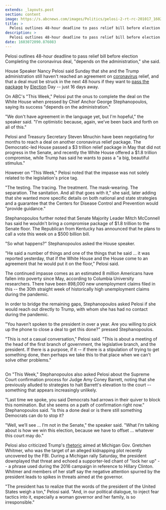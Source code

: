 ```yaml
--- 
extends: _layouts.post 
section: content 
image: https://s.abcnews.com/images/Politics/pelosi-2-rt-rc-201017_1602963228265_hpMain_16x9_992.jpg 
title: > 
  Pelosi outlines 48-hour deadline to pass relief bill before election 
description: > 
  Pelosi outlines 48-hour deadline to pass relief bill before election Completing the coronavirus deal, "depends on the administration," she said.On ABC's "This Week," Pelosi put the onus to complete the deal on the White House when pressed by Chief Anchor George Stephanopoulos, saying its success "depends on the administration."Pelosi and Treasury Secretary Steven Mnuchin have been negotiating for months to reach a deal on another coronavirus relief package.However on "This Week," Pelosi noted that the impasse was not solely related to the legislation's price tag."The president has to realize that the words of the president of the United States weigh a ton," Pelosi said. 
date: 1603072090.876083 
--- 
```

<div><p>Pelosi outlines 48-hour deadline to pass relief bill before election Completing the coronavirus deal, "depends on the administration," she said.</p><p id="_ap_link_Election_Elections_">House Speaker Nancy Pelosi said Sunday that she and the Trump administration still haven't reached an agreement on <a href="https://abcnews.go.com/health/coronavirus" target="_blank">coronavirus</a> relief, and that a deal must be struck in the next 48 hours if they want to <a href="https://abcnews.go.com/Health/key-coronavirus-indicators-suggest-winter-approaches-us-headed/story?id=73653843" target="_blank">pass the package</a> by <a href="https://abcnews.go.com/alerts/elections" id="_ap_link_Election_Elections_" target="_blank">Election</a> Day -- just 16 days away.</p><p>On ABC's "This Week," Pelosi put the onus to complete the deal on the White House when pressed by Chief Anchor George Stephanopoulos, saying its success "depends on the administration."</p><p class="Ad incontentTeads incontentTeads--story ad-slot"></p><p>"We don't have agreement in the language yet, but I'm hopeful," the speaker said. "I'm optimistic because, again, we&#8217;ve been back and forth on all of this."</p><p class="ContentList__Item"></p><p>Pelosi and Treasury Secretary Steven Mnuchin have been negotiating for months to reach a deal on another coronavirus relief package. The Democratic-led House passed a $3 trillion relief package in May that did not progress in the Senate, and recently the White House offered a $1.8 trillion compromise, while Trump has said he wants to pass a "a big, beautiful stimulus."</p><p>However on "This Week," Pelosi noted that the impasse was not solely related to the legislation's price tag.</p><p>"The testing. The tracing. The treatment. The mask-wearing. The separation. The sanitation. And all that goes with it," she said, later adding that she wanted more specific details on both national and state strategies and a guarantee that the Centers for Disease Control and Prevention would "provide guidance."</p><p>Stephanopoulos further noted that Senate Majority Leader Mitch McConnell has said he wouldn't bring a compromise package of $1.8 trillion to the Senate floor. The Republican from Kentucky has announced that he plans to call a vote this week on a $500 billion bill.</p><p>"So what happens?" Stephanopoulos asked the House speaker.</p><p class="Ad incontentTeads2 incontentTeads2--story ad-slot"></p><p>"He said a number of things and one of the things that he said ... it was reported yesterday, that if the White House and the House come to an agreement that he would put it on the floor," Pelosi said.</p><p class="ContentList__Item"></p><p>The continued impasse comes as an estimated 8 million Americans have fallen into poverty since May, according to Columbia University researchers. There have been 898,000 new unemployment claims filed in this -- the 30th straight week of historically high unemployment claims during the pandemic.</p><p>In order to bridge the remaining gaps, Stephanopoulos asked Pelosi if she would reach out directly to Trump, with whom she has had no contact during the pandemic.</p><p>"You haven&#8217;t spoken to the president in over a year. Are you willing to pick up the phone to close a deal to get this done?" pressed Stephanopoulos.</p><p>"This is not a casual conversation," Pelosi said. "This is about a meeting of the head of the first branch of government, the legislative branch, and the president. If there is a purpose, if it -- if there is a stipulation of trying to get something done, then perhaps we take this to that place when we can't solve other problems."</p><p class="ScrollSpy_container"><p></p></p><p class="RatioFrame aspect-ratio--auto"></p><img class="" alt="PHOTO: House Speaker Nancy Pelosi speaks during her weekly news conference on Capitol Hill in Washington, Aug. 13, 2020." src="data:image/gif;base64,R0lGODlhAQABAIAAAAAAAP///yH5BAEAAAAALAAAAAABAAEAAAIBRAA7"><p class="Caption__Wrapper"></p><p>On "This Week," Stephanopoulos also asked Pelosi about the Supreme Court confirmation process for Judge Amy Coney Barrett, noting that she previously alluded to strategies to halt Barrett's elevation to the court -- something that appears increasingly unlikely.</p><p>"Last time we spoke, you said Democrats had arrows in their quiver to block this nomination. But she seems on a path of confirmation right now." Stephanopoulos said. "Is this a done deal or is there still something Democrats can do to stop it?</p><p>"Well, we&#8217;ll see &#8230; I&#8217;m not in the Senate," the speaker said. "What I&#8217;m talking about is how we win this election, because we have to offset ... whatever this court may do."</p><p class="ContentList__Item"></p><p>Pelosi also criticized Trump's <a href="https://abcnews.go.com/Politics/rnc-chair-defends-trump-challenges-michigan-governors-handling/story?id=73672907" target="_blank">rhetoric</a> aimed at Michigan Gov. Gretchen Whitmer, who was the target of an alleged kidnapping plot recently uncovered by the FBI. During a Michigan rally Saturday, the president downplayed that threat and echoed a supporter-led chant of "lock her up" -- a phrase used during the 2016 campaign in reference to Hillary Clinton. Whitmer and members of her staff say the negative attention spurred by the president leads to spikes in threats aimed at the governor.</p><p>"The president has to realize that the words of the president of the United States weigh a ton," Pelosi said. "And, in our political dialogue, to inject fear tactics into it, especially a woman governor and her family, is so irresponsible."</p></div>